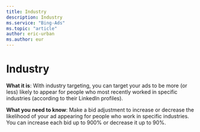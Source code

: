 ```yaml
---
title: Industry
description: Industry
ms.service: "Bing-Ads"
ms.topic: "article"
author: eric-urban
ms.author: eur
---
```


# Industry

**What it is**: With industry targeting, you can target your ads to be more (or less) likely to appear for people who most recently worked in specific industries (according to their LinkedIn profiles).

**What you need to know**: Make a bid adjustment to increase or decrease the likelihood of your ad appearing for people who work in specific industries. You can increase each bid up to 900% or decrease it up to 90%.


